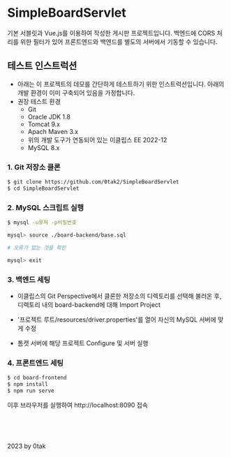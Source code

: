 # SimpleBoardServlet

기본 서블릿과 Vue.js를 이용하여 작성한 게시판 프로젝트입니다.
백엔드에 CORS 처리를 위한 필터가 있어 프론트엔드와 백엔드를
별도의 서버에서 기동할 수 있습니다.

## 테스트 인스트럭션

- 아래는 이 프로젝트의 데모를 간단하게 테스트하기 위한 인스트력션입니다.
  아래의 개발 환경이 이미 구축되어 있음을 가정합니다.
- 권장 테스트 환경
    - Git
    - Oracle JDK 1.8
    - Tomcat 9.x
    - Apach Maven 3.x
    - 위의 개발 도구가 연동되어 있는 이클립스 EE 2022-12
    - MySQL 8.x

### 1. Git 저장소 클론

```bash
$ git clone https://github.com/0tak2/SimpleBoardServlet
$ cd SimpleBoardServlet
```

### 2. MySQL 스크립트 실행

```bash
$ mysql -u유저 -p비밀번호

mysql> source ./board-backend/base.sql

# 오류가 없는 것을 확인

mysql> exit
```

### 3. 백엔드 세팅

- 이클립스의 Git Perspective에서 클론한 저장소의 디렉토리를 선택해
불러온 후, 디렉토리 내의 board-backend에 대해 Import Project

- '프로젝트 루트/resources/driver.properties'를 열어 자신의 MySQL 서버에 맞게 수정

- 톰캣 서버에 해당 프로젝트 Configure 및 서버 실행

### 4. 프론트엔드 세팅

```bash
$ cd board-frontend
$ npm install
$ npm run serve
```

이후 브라우저를 실행하여 http://localhost:8090 접속

&nbsp;

&nbsp;

2023 by 0tak